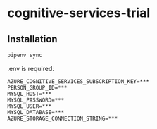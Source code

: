 cognitive-services-trial
===

## Installation

```bash
pipenv sync
```

.env is required.

```plaintext
AZURE_COGNITIVE_SERVICES_SUBSCRIPTION_KEY=***
PERSON_GROUP_ID=***
MYSQL_HOST=***
MYSQL_PASSWORD=***
MYSQL_USER=***
MYSQL_DATABASE=***
AZURE_STORAGE_CONNECTION_STRING=***
```
